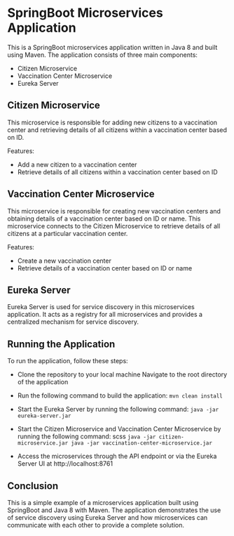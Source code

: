 # SpringBoot Microservices Application
This is a SpringBoot microservices application written in Java 8 and built using Maven. The application consists of three main components:

- Citizen Microservice
- Vaccination Center Microservice
- Eureka Server

## Citizen Microservice
This microservice is responsible for adding new citizens to a vaccination center and retrieving details of all citizens within a vaccination center based on ID.

Features:

- Add a new citizen to a vaccination center
- Retrieve details of all citizens within a vaccination center based on ID

## Vaccination Center Microservice
This microservice is responsible for creating new vaccination centers and obtaining details of a vaccination center based on ID or name. This microservice connects to the Citizen Microservice to retrieve details of all citizens at a particular vaccination center.

Features:

- Create a new vaccination center
- Retrieve details of a vaccination center based on ID or name

## Eureka Server
Eureka Server is used for service discovery in this microservices application. It acts as a registry for all microservices and provides a centralized mechanism for service discovery.

## Running the Application
To run the application, follow these steps:

- Clone the repository to your local machine
Navigate to the root directory of the application
- Run the following command to build the application:
`mvn clean install`
- Start the Eureka Server by running the following command:
`java -jar eureka-server.jar`
- Start the Citizen Microservice and Vaccination Center Microservice by running the following command:
scss
`java -jar citizen-microservice.jar
java -jar vaccination-center-microservice.jar`

- Access the microservices through the API endpoint or via the Eureka Server UI at http://localhost:8761

## Conclusion
This is a simple example of a microservices application built using SpringBoot and Java 8 with Maven. The application demonstrates the use of service discovery using Eureka Server and how microservices can communicate with each other to provide a complete solution.
